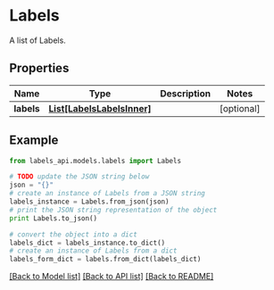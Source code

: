 # Labels

A list of Labels.

## Properties
Name | Type | Description | Notes
------------ | ------------- | ------------- | -------------
**labels** | [**List[LabelsLabelsInner]**](LabelsLabelsInner.md) |  | [optional] 

## Example

```python
from labels_api.models.labels import Labels

# TODO update the JSON string below
json = "{}"
# create an instance of Labels from a JSON string
labels_instance = Labels.from_json(json)
# print the JSON string representation of the object
print Labels.to_json()

# convert the object into a dict
labels_dict = labels_instance.to_dict()
# create an instance of Labels from a dict
labels_form_dict = labels.from_dict(labels_dict)
```
[[Back to Model list]](../README.md#documentation-for-models) [[Back to API list]](../README.md#documentation-for-api-endpoints) [[Back to README]](../README.md)


